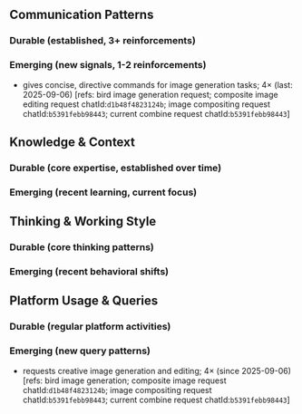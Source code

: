 ## Communication Patterns
### Durable (established, 3+ reinforcements)

### Emerging (new signals, 1-2 reinforcements)
- gives concise, directive commands for image generation tasks; 4× (last: 2025-09-06) [refs: bird image generation request; composite image editing request chatId:`d1b48f4823124b`; image compositing request chatId:`b5391febb98443`; current combine request chatId:`b5391febb98443`]

## Knowledge & Context
### Durable (core expertise, established over time)

### Emerging (recent learning, current focus)

## Thinking & Working Style
### Durable (core thinking patterns)

### Emerging (recent behavioral shifts)

## Platform Usage & Queries
### Durable (regular platform activities)

### Emerging (new query patterns)
- requests creative image generation and editing; 4× (since 2025-09-06) [refs: bird image generation; composite image request chatId:`d1b48f4823124b`; image compositing request chatId:`b5391febb98443`; current combine request chatId:`b5391febb98443`]